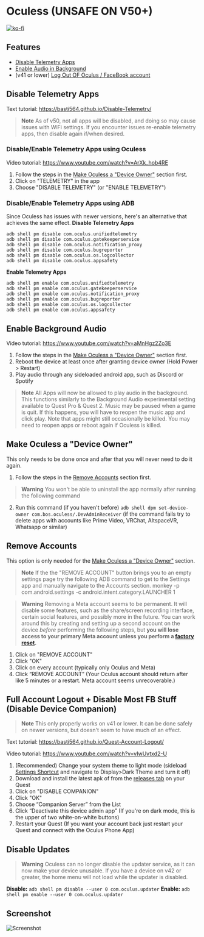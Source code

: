 # Oculess (UNSAFE ON V50+)
[![ko-fi](https://ko-fi.com/img/githubbutton_sm.svg)](https://ko-fi.com/R6R1657BK)
## Features
- [Disable Telemetry Apps](https://github.com/basti564/Oculess#disable-telemetry-apps)
- [Enable Audio in Background](https://github.com/basti564/Oculess#enable-background-audio)
- (v41 or lower) [Log Out OF Oculus / FaceBook account](https://github.com/basti564/Oculess#full-account-logout--disable-most-fb-stuff-disable-device-companion)

## Disable Telemetry Apps
Text tutorial: https://basti564.github.io/Disable-Telemetry/

> **Note**
> As of v50, not all apps will be disabled, and doing so may cause issues with WiFi settings.
> If you encounter issues re-enable telemetry apps, then disable again if/when desired.

### Disable/Enable Telemetry Apps using Oculess
Video tutorial: https://www.youtube.com/watch?v=ArXk_hob4RE
1. Follow the steps in the [Make Oculess a "Device Owner"](https://github.com/basti564/Oculess#make-oculess-a-device-owner) section first.
2. Click on "TELEMETRY" in the app
3. Choose "DISABLE TELEMETRY" (or "ENABLE TELEMETRY")

### Disable/Enable Telemetry Apps using ADB
Since Oculess has issues with newer versions, here's an alternative that achieves the same effect.
**Disable Telemetry Apps**
```
adb shell pm disable com.oculus.unifiedtelemetry
adb shell pm disable com.oculus.gatekeeperservice
adb shell pm disable com.oculus.notification_proxy
adb shell pm disable com.oculus.bugreporter
adb shell pm disable com.oculus.os.logcollector
adb shell pm disable com.oculus.appsafety
```
**Enable Telemetry Apps**
```
adb shell pm enable com.oculus.unifiedtelemetry
adb shell pm enable com.oculus.gatekeeperservice
adb shell pm enable com.oculus.notification_proxy
adb shell pm enable com.oculus.bugreporter
adb shell pm enable com.oculus.os.logcollector
adb shell pm enable com.oculus.appsafety
```

## Enable Background Audio
Video tutorial: https://www.youtube.com/watch?v=aMnHgz2Zo3E
1. Follow the steps in the [Make Oculess a "Device Owner"](https://github.com/basti564/Oculess#make-oculess-a-device-owner) section first.
2. Reboot the device at least once after granting device owner (Hold Power > Restart)
3. Play audio through any sideloaded android app, such as Discord or Spotify

> **Note**
> All Apps will now be allowed to play audio in the background. This functions similarly to the Background Audio experimental setting available to Quest Pro & Quest 2.
> Music may be paused when a game is quit. If this happens, you will have to reopen the music app and click play.
> Note that apps might still occasionally be killed. You may need to reopen apps or reboot again if Oculess is killed.

## Make Oculess a "Device Owner"
This only needs to be done once and after that you will never need to do it again.
1. Follow the steps in the [Remove Accounts](https://github.com/basti564/Oculess#remove-accounts) section first.
> **Warning**
> You won't be able to uninstall the app normally after running the following command

2. Run this command (if you haven't before) ```adb shell dpm set-device-owner com.bos.oculess/.DevAdminReceiver```
(if  the  command fails try to delete apps with accounts like Prime Video, VRChat, AltspaceVR, Whatsapp or similar)

## Remove Accounts
This option is only needed for the [Make Oculess a "Device Owner"](https://github.com/basti564/Oculess#make-oculess-a-device-owner) section.
> **Note**
> If the the "REMOVE ACCOUNT" button brings you to an empty settings page try the following ADB command to get to the Settings app and manually navigate to the Accounts section.
> monkey -p com.android.settings -c android.intent.category.LAUNCHER 1

> **Warning**
> Removing a Meta account seems to be permanent. It will disable some features, such as the share/screen recording interface, certain social features, and possibly more in the future.
> You can work around this by creating and setting up a second account on the device *before* performing the following steps, but **you will lose access to your primary Meta account unless you perform a [factory reset](https://www.youtube.com/watch?v=in3ex33ntAQ).**

1. Click on "REMOVE ACCOUNT"
2. Click "OK"
3. Click on every account (typically only Oculus and Meta)
4. Click “REMOVE ACCOUNT”
(Your Oculus account should return after like 5 minutes or a restart. Meta account seems unrecoverable.)

## Full Account Logout + Disable Most FB Stuff (Disable Device Companion)
> **Note**
> This only properly works on v41 or lower.
> It can be done safely on newer versions, but doesn't seem to have much of an effect.

Text tutorial: https://basti564.github.io/Quest-Account-Logout/

Video tutorial: https://www.youtube.com/watch?v=vIwUvtxd2-U
1. (Recommended) Change your system theme to light mode (sideload [Settings Shortcut](https://github.com/basti564/SettingsShortcut/releases/) and navigate to Display>Dark Theme and turn it off)
2. Download and install the latest apk of from the [releases tab](https://github.com/basti564/Oculess/releases/) on your Quest
3. Click on "DISABLE COMPANION"
4. Click "OK"
5. Choose “Companion Server” from the List
6. Click “Deactivate this device admin app” (If you're on dark mode, this is the upper of two white-on-white buttons)
7. Restart your Quest
(If you want your account back just restart your Quest and connect with the Oculus Phone App)

## Disable Updates
> **Warning**
> Oculess can no longer disable the updater service, as it can now make your device unusable.
> If you have a device on v42 or greater, the home menu will not load while the updater is disabled.

**Disable:** ```adb shell pm disable --user 0 com.oculus.updater```
**Enable:** ```adb shell pm enable --user 0 com.oculus.updater```


## Screenshot
![Screenshot](https://user-images.githubusercontent.com/12588584/152667664-40db8b5b-1e93-4518-836f-e1de3782a07a.jpg)

